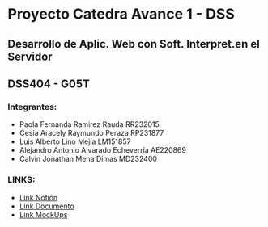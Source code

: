 # Proyecto Catedra Avance 1 - DSS
## Desarrollo de Aplic. Web con Soft. Interpret.en el Servidor
## DSS404 - G05T


### Integrantes:
- Paola Fernanda Ramirez Rauda RR232015
- Cesia Aracely Raymundo Peraza RP231877
- Luis Alberto Lino Mejía LM151857
- Alejandro Antonio Alvarado Echeverría AE220869
- Calvin Jonathan Mena Dimas MD232400


### LINKS:
- [Link Notion](https://succinct-appeal-f9e.notion.site/Proyecto-Catedra-Avance-1-DSS-92c8d70fc7e94e8db406b907372f7ea6?pvs=4)
- [Link Documento](https://drive.google.com/file/d/1nR3zAazwNF9tGwAagfpK2rPR7t8tjSYN/view?usp=sharing)
- [Link MockUps](https://drive.google.com/file/d/1CGikJb1zNHRsLziNDcSNpfaJIrxEQvlf/view?usp=sharing)

